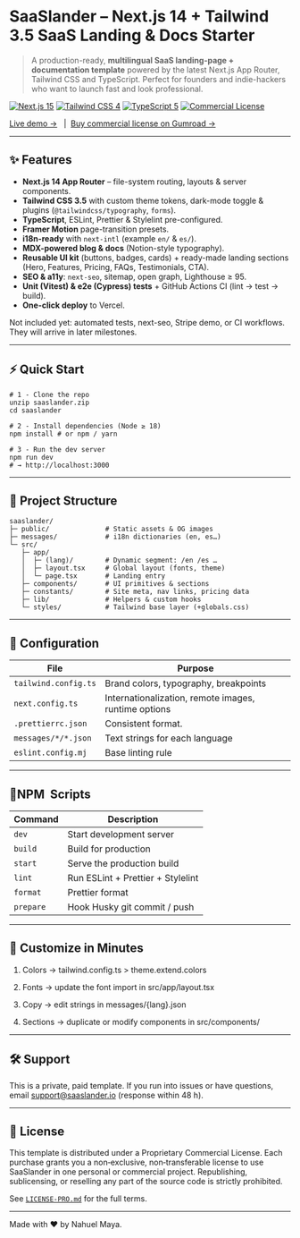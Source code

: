 # SaaSlander – Next.js 14 + Tailwind 3.5 SaaS Landing & Docs Starter

> A production-ready, **multilingual SaaS landing-page + documentation template** powered by the latest Next.js App Router, Tailwind CSS and TypeScript. Perfect for founders and indie-hackers who want to launch fast and look professional.

[![Next.js 15](https://img.shields.io/badge/Next.js-15-000?logo=nextdotjs)](https://nextjs.org)
[![Tailwind CSS 4](https://img.shields.io/badge/Tailwind_CSS-4-06B6D4?logo=tailwindcss&logoColor=white)](https://tailwindcss.com)
[![TypeScript 5](https://img.shields.io/badge/TypeScript-5-blue?logo=typescript)](https://typescriptlang.org)
[![Commercial License](https://img.shields.io/badge/license-Pro--Commercial-orange)](LICENSE-PRO.md)


[Live demo →]() &nbsp;&nbsp;|&nbsp;&nbsp;[Buy commercial license on Gumroad →]()

---

## ✨ Features

- **Next.js 14 App Router** – file-system routing, layouts & server components.
- **Tailwind CSS 3.5** with custom theme tokens, dark-mode toggle & plugins (`@tailwindcss/typography`, `forms`).
- **TypeScript**, ESLint, Prettier & Stylelint pre-configured.
- **Framer Motion** page-transition presets.
- **i18n-ready** with `next-intl` (example `en/` & `es/`).
- **MDX-powered blog & docs** (Notion-style typography).
- **Reusable UI kit** (buttons, badges, cards) + ready-made landing sections (Hero, Features, Pricing, FAQs, Testimonials, CTA).
- **SEO & a11y**: `next-seo`, sitemap, open graph, Lighthouse ≥ 95.
- **Unit (Vitest) & e2e (Cypress) tests** + GitHub Actions CI (lint → test → build).
- **One-click deploy** to Vercel.

Not included yet: automated tests, next-seo, Stripe demo, or CI workflows. They will arrive in later milestones.

---

## ⚡️ Quick Start

```
# 1 - Clone the repo
unzip saaslander.zip
cd saaslander

# 2 - Install dependencies (Node ≥ 18)
npm install # or npm / yarn

# 3 - Run the dev server
npm run dev
# → http://localhost:3000
```

---

## 📂 Project Structure
```
saaslander/
├─ public/              # Static assets & OG images
├─ messages/            # i18n dictionaries (en, es…)
└─ src/
   ├─ app/
   │  ├─ (lang)/        # Dynamic segment: /en /es …
   │  ├─ layout.tsx     # Global layout (fonts, theme)
   │  └─ page.tsx       # Landing entry
   ├─ components/       # UI primitives & sections
   ├─ constants/        # Site meta, nav links, pricing data
   ├─ lib/              # Helpers & custom hooks
   └─ styles/           # Tailwind base layer (+globals.css)
```

---

## 🔧 Configuration

| File                 | Purpose                                              |
|----------------------|------------------------------------------------------|
| `tailwind.config.ts` | Brand colors, typography, breakpoints                |
| `next.config.ts`     | Internationalization, remote images, runtime options |
| `.prettierrc.json`   | Consistent format.                                   |
| `messages/*/*.json`  | Text strings for each language                       |
| `eslint.config.mj`   | Base linting rule                                    |

---

## 🚀NPM  Scripts

| Command  | Description                       |
|----------|-----------------------------------|
| `dev`    | Start development server          |
| `build`  | Build for production              |
| `start`  | Serve the production build        |
| `lint`   | Run ESLint + Prettier + Stylelint |
| `format` | Prettier format                   |
| `prepare`| Hook Husky git commit / push      |

---

## 🎨 Customize in Minutes
1. Colors → tailwind.config.ts > theme.extend.colors

2. Fonts  → update the font import in src/app/layout.tsx

3. Copy   → edit strings in messages/{lang}.json

4. Sections → duplicate or modify components in src/components/

---

## 🛠️  Support
This is a private, paid template. If you run into issues or have questions, email support@saaslander.io (response within 48 h).

---

## 📜 License
This template is distributed under a Proprietary Commercial License. Each purchase grants you a non‑exclusive, non‑transferable license to use SaaSlander in one personal or commercial project. Republishing, sublicensing, or reselling any part of the source code is strictly prohibited.

See [`LICENSE-PRO.md`](./LICENSE-PRO.md) for the full terms.

---

Made with ❤️ by Nahuel Maya.